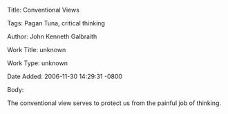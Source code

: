 Title:  Conventional Views

Tags:   Pagan Tuna, critical thinking

Author: John Kenneth Galbraith

Work Title: unknown

Work Type: unknown

Date Added: 2006-11-30 14:29:31 -0800

Body: 

The conventional view serves to protect us from the painful job of thinking.

